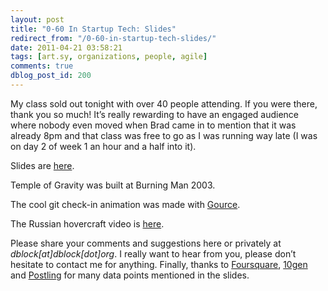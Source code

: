 ```yaml
---
layout: post
title: "0-60 In Startup Tech: Slides"
redirect_from: "/0-60-in-startup-tech-slides/"
date: 2011-04-21 03:58:21
tags: [art.sy, organizations, people, agile]
comments: true
dblog_post_id: 200
---
```

My class sold out tonight with over 40 people attending. If you were there, thank you so much! It’s really rewarding to have an engaged audience where nobody even moved when Brad came in to mention that it was already 8pm and that class was free to go as I was running way late (I was on day 2 of week 1 an hour and a half into it).

Slides are [here](http://www.slideshare.net/dblockdotorg/060-in-startup-technology).

Temple of Gravity was built at Burning Man 2003.

The cool git check-in animation was made with [Gource](http://code.google.com/p/gource/).

The Russian hovercraft video is [here](http://www.youtube.com/watch?v=kDd9vlnqRuo).

Please share your comments and suggestions here or privately at _dblock[at]dblock[dot]org_. I really want to hear from you, please don’t hesitate to contact me for anything. Finally, thanks to [Foursquare](https://foursquare.com), [10gen](http://www.10gen.com) and [Postling](http://www.postling.com) for many data points mentioned in the slides.
